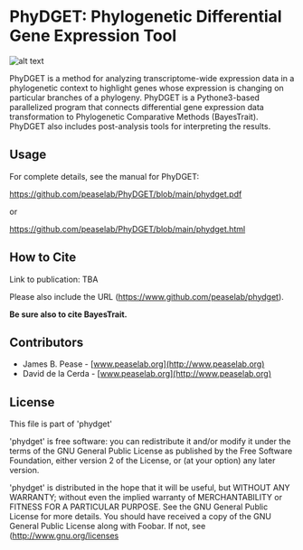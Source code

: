 # PhyDGET: Phylogenetic Differential Gene Expression Tool #

![alt text](https://github.com/peaselab/phydget/blob/main/doc/logo.png)

PhyDGET is a method for analyzing transcriptome-wide expression data in a phylogenetic context to highlight genes whose expression is changing on particular branches of a phylogeny.  PhyDGET is a Pythone3-based parallelized program that connects differential gene expression data transformation to Phylogenetic Comparative Methods (BayesTrait).  PhyDGET also includes post-analysis tools for interpreting the results.  

## Usage ##

For complete details, see the manual for PhyDGET:

<https://github.com/peaselab/PhyDGET/blob/main/phydget.pdf>

or 

<https://github.com/peaselab/PhyDGET/blob/main/phydget.html>


## How to Cite ##

Link to publication: 
TBA

Please also include the URL (https://www.github.com/peaselab/phydget).

**Be sure also to cite BayesTrait.** 

## Contributors ##

* James B. Pease - [www.peaselab.org](http://www.peaselab.org)
* David de la Cerda - [www.peaselab.org](http://www.peaselab.org)

## License ##

This file is part of 'phydget'

'phydget' is free software: you can redistribute it and/or modify it under the terms of the GNU General Public License as published by the Free Software Foundation, either version 2 of the License, or (at your option) any later version.

'phydget' is distributed in the hope that it will be useful, but WITHOUT ANY WARRANTY; without even the implied warranty of MERCHANTABILITY or FITNESS FOR A PARTICULAR PURPOSE.  See the GNU General Public License for more details. You should have received a copy of the GNU General Public License along with Foobar.  If not, see (http://www.gnu.org/licenses
